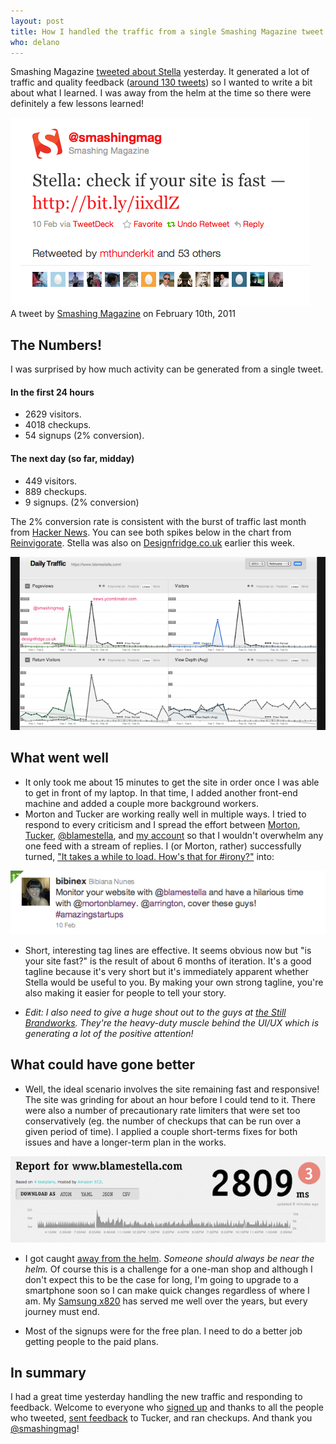 ```yaml
---
layout: post
title: How I handled the traffic from a single Smashing Magazine tweet
who: delano
---
```


Smashing Magazine [tweeted about Stella](http://twitter.com/smashingmag/status/35736314334814208) yesterday. It generated a lot of traffic and quality feedback ([around 130 tweets](/blog/assets/2011-q1/backtype-2011-02-10.png)) so I wanted to write a bit about what I learned. I was away from the helm at the time so there were definitely a few lessons learned!

<p class="graphic"><a href="http://twitter.com/smashingmag/status/35736314334814208"><img src="/blog/assets/2011-q1/smashingmagtweet.png" alt="Smashing Magazine Tweet - February 10th, 2011" border="0" /></a><br/><span class="graphicSubtext">A tweet by <a href="http://www.smashingmagazine.com/" title="Smashing Magazine">Smashing Magazine</a> on February 10th, 2011</span></p>

## The Numbers! ##

I was surprised by how much activity can be generated from a single tweet. 

#### In the first 24 hours ####

* 2629 visitors.
* 4018 checkups.
* 54 signups (2% conversion).

#### The next day (so far, midday) ####

* 449 visitors.
* 889 checkups.
* 9 signups. (2% conversion)

The 2% conversion rate is consistent with the burst of traffic last month from [Hacker News](http://news.ycombinator.com/item?id=2092155). You can see both spikes below in the chart from [Reinvigorate](http://reinvigorate.net/). Stella was also on [Designfridge.co.uk](http://designfridge.co.uk) earlier this week. 

<p class="graphic"><a href="/blog/assets/2011-q1/visitors-2011-02-10.png"><img src="/blog/assets/2011-q1/visitors-s-2011-02-10.png" alt="Reinvigorate Stats - February 10th, 2011" border="0" /></a><br/><span class="graphicSubtext"></span></p>

## What went well ##

* It only took me about 15 minutes to get the site in order once I was able to get in front of my laptop. In that time, I added another front-end machine and added a couple more background workers. 
* Morton and Tucker are working really well in multiple ways. I tried to respond to every criticism and I spread the effort between [Morton](http://twitter.com/mortonblamey), [Tucker](http://twitter.com/tucker1927), [@blamestella](http://twitter.com/blamestella), and [my account](http://twitter.com/solutious) so that I wouldn't overwhelm any one feed with a stream of replies. I (or Morton, rather) successfully turned, ["It takes a while to load. How's that for #irony?"](http://twitter.com/bibinex/status/35736991966433280) into:

<p class="graphic"><a href="http://twitter.com/bibinex/status/35789702397169664"><img src="/blog/assets/2011-q1/bibinextweet-2011-02-10.png" alt=" - February 10th, 2011" border="0" /></a><br/><span class="graphicSubtext"></span></p>

* Short, interesting tag lines are effective. It seems obvious now but "is your site fast?" is the result of about 6 months of iteration. It's a good tagline because it's very short but it's immediately apparent whether Stella would be useful to you. By making your own strong tagline, you're also making it easier for people to tell your story. 

* *Edit: I also need to give a huge shout out to the guys at [the Still Brandworks](http://stillbrandworks.com). They're the heavy-duty muscle behind the UI/UX which is generating a lot of the positive attention!*


## What could have gone better ##

* Well, the ideal scenario involves the site remaining fast and responsive! The site was grinding for about an hour before I could tend to it. There were also a number of precautionary rate limiters that were set too conservatively (eg. the number of checkups that can be run over a given period of time). I applied a couple short-terms fixes for both issues and have a longer-term plan in the works.

<p class="graphic"><a href="/blog/assets/2011-q1/status-2011-02-10.png"><img src="/blog/assets/2011-q1/status-s-2011-02-10.png" alt="Status for www.blamestella.com - February 10th, 2011" border="0" /></a><br/><span class="graphicSubtext"></span></p>

* I got caught [away from the helm](http://twitter.com/solutious/status/35775534579322880). *Someone should always be near the helm.* Of course this is a challenge for a one-man shop and although I don't expect this to be the case for long, I'm going to upgrade to a smartphone soon so I can make quick changes regardless of where I am. My [Samsung x820](http://en.wikipedia.org/wiki/Samsung_SGH-X820) has served me well over the years, but every journey must end.

* Most of the signups were for the free plan. I need to do a better job getting people to the paid plans.

## In summary ##

I had a great time yesterday handling the new traffic and responding to feedback. Welcome to everyone who [signed up](https://www.blamestella.com/pricing) and thanks to all the people who tweeted, [sent feedback](https://www.blamestella.com/feedback) to Tucker, and ran checkups. And thank you [@smashingmag](http://twitter.com/smashingmag)!


